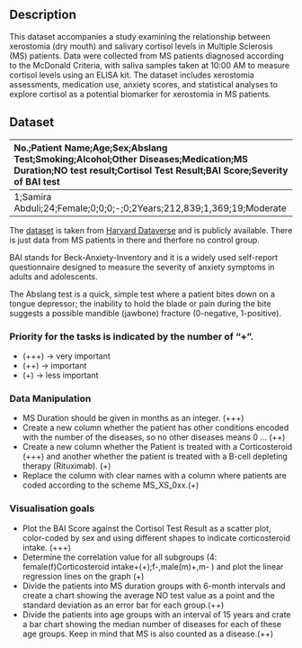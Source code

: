 ## Description

This dataset accompanies a study examining the relationship between
xerostomia (dry mouth) and salivary cortisol levels in Multiple
Sclerosis (MS) patients. Data were collected from MS patients diagnosed
according to the McDonald Criteria, with saliva samples taken at 10:00
AM to measure cortisol levels using an ELISA kit. The dataset includes
xerostomia assessments, medication use, anxiety scores, and statistical
analyses to explore cortisol as a potential biomarker for xerostomia in
MS patients.

## Dataset

<table>
<colgroup>
<col style="width: 100%" />
</colgroup>
<thead>
<tr>
<th style="text-align: left;">No.;Patient Name;Age;Sex;Abslang
Test;Smoking;Alcohol;Other Diseases;Medication;MS Duration;NO test
result;Cortisol Test Result;BAI Score;Severity of BAI test</th>
</tr>
</thead>
<tbody>
<tr>
<td style="text-align: left;">1;Samira
Abduli;24;Female;0;0;0;-;0;2Years;212,839;1,369;19;Moderate</td>
</tr>
</tbody>
</table>

The [dataset](data_MS.csv) is taken from [Harvard
Dataverse](https://doi.org/10.7910/DVN/APVJSO) and is publicly
available. There is just data from MS patients in there and therfore no
control group.

BAI stands for Beck-Anxiety-Inventory and it is a widely used
self-report questionnaire designed to measure the severity of anxiety
symptoms in adults and adolescents.

The Abslang test is a quick, simple test where a patient bites down on a
tongue depressor; the inability to hold the blade or pain during the
bite suggests a possible mandible (jawbone) fracture (0-negative,
1-positive).

### Priority for the tasks is indicated by the number of “+”.

-   (+++) -&gt; very important
-   (++) -&gt; important
-   (+) -&gt; less important

### Data Manipulation

-   MS Duration should be given in months as an integer. (+++)
-   Create a new column whether the patient has other conditions encoded
    with the number of the diseases, so no other diseases means 0 … (++)
-   Create a new column whether the Patient is treated with a
    Corticosteroid (+++) and another whether the patient is treated with
    a B-cell depleting therapy (Rituximab). (+)
-   Replace the column with clear names with a column where patients are
    coded according to the scheme MS\_XS\_0xx.(+)

### Visualisation goals

-   Plot the BAI Score against the Cortisol Test Result as a scatter
    plot, color-coded by sex and using different shapes to indicate
    corticosteroid intake. (+++)
-   Determine the correlation value for all subgroups (4:
    female(f)Corticosteroid intake+(+);f-,male(m)+,m- ) and plot the
    linear regression lines on the graph (+)
-   Divide the patients into MS duration groups with 6-month intervals
    and create a chart showing the average NO test value as a point and
    the standard deviation as an error bar for each group.(++)
-   Divide the patients into age groups with an interval of 15 years and
    crate a bar chart showing the median number of diseases for each of
    these age groups. Keep in mind that MS is also counted as a
    disease.(++)
